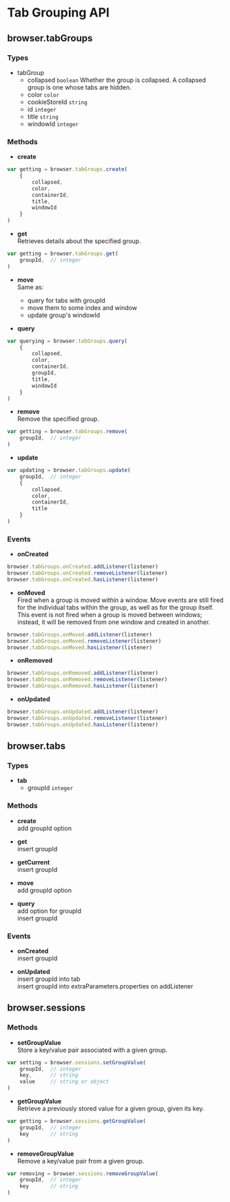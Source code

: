 # Tab Grouping API

## browser.tabGroups

### Types
+ tabGroup
  - collapsed `boolean` Whether the group is collapsed. A collapsed group is one whose tabs are hidden.
  - color `color`
  - cookieStoreId `string` 
  - id `integer`
  - title `string`
  - windowId `integer`


### Methods
+ **create**  
```javascript
var getting = browser.tabGroups.create(
	{
		collapsed,
		color,
		containerId,
		title,
		windowId
	}
)
```
+ **get**  
  Retrieves details about the specified group.
```javascript
var getting = browser.tabGroups.get(
	groupId,  // integer
)
```
+ **move**  
  Same as:
  - query for tabs with groupId
  - move them to some index and window
  - update group's windowId

+ **query**
```javascript
var querying = browser.tabGroups.query(
	{
		collapsed,
		color,
		containerId,
		groupId,
		title,
		windowId
	}
)
```
+ **remove**  
  Remove the specified group.
```javascript
var getting = browser.tabGroups.remove(
	groupId,  // integer
)
```
+ **update**
```javascript
var updating = browser.tabGroups.update(
	groupId,  // integer
	{
		collapsed,
		color,
		containerId,
		title
	}
)
```

### Events
+ **onCreated**
```javascript
browser.tabGroups.onCreated.addListener(listener)
browser.tabGroups.onCreated.removeListener(listener)
browser.tabGroups.onCreated.hasListener(listener)
```

+ **onMoved**  
  Fired when a group is moved within a window. Move events are still fired for the individual tabs within the group, as well as for the group itself. This event is not fired when a group is moved between windows; instead, it will be removed from one window and created in another.
```javascript
browser.tabGroups.onMoved.addListener(listener)
browser.tabGroups.onMoved.removeListener(listener)
browser.tabGroups.onMoved.hasListener(listener)
```
+ **onRemoved**
```javascript
browser.tabGroups.onRemoved.addListener(listener)
browser.tabGroups.onRemoved.removeListener(listener)
browser.tabGroups.onRemoved.hasListener(listener)
```
+ **onUpdated**
```javascript
browser.tabGroups.onUpdated.addListener(listener)
browser.tabGroups.onUpdated.removeListener(listener)
browser.tabGroups.onUpdated.hasListener(listener)
```


## browser.tabs

### Types
- **tab**
  - groupId `integer`

### Methods
- **create**  
  add groupId option

- **get**  
  insert groupId

- **getCurrent**  
  insert groupId

- **move**  
  add groupId option

- **query**  
  add option for groupId  
  insert groupId

### Events
- **onCreated**  
  insert groupId

- **onUpdated**  
  insert groupId into tab  
  insert groupId into extraParameters.properties on addListener


## browser.sessions

### Methods
+ **setGroupValue**  
  Store a key/value pair associated with a given group.
```javascript
var setting = browser.sessions.setGroupValue(
	groupId,  // integer
	key,      // string
	value     // string or object
)
```
+ **getGroupValue**  
  Retrieve a previously stored value for a given group, given its key.
```javascript
var getting = browser.sessions.getGroupValue(
	groupId,  // integer
	key       // string
)
```
+ **removeGroupValue**  
Remove a key/value pair from a given group.
```javascript
var removing = browser.sessions.removeGroupValue(
	groupId,  // integer
	key       // string
)
```
